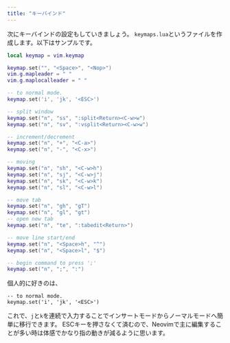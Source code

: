 ```yaml
---
title: "キーバインド"
---
```


次にキーバインドの設定もしていきましょう。
`keymaps.lua`というファイルを作成します。以下はサンプルです。

```lua:keymaps.lua
local keymap = vim.keymap

keymap.set("", "<Space>", "<Nop>")
vim.g.mapleader = " "
vim.g.maplocalleader = " "

-- to normal mode.
keymap.set('i', 'jk', '<ESC>')

-- split window
keymap.set("n", "ss", ":split<Return><C-w>w")
keymap.set("n", "sv", ":vsplit<Return><C-w>w")

-- increment/decrement
keymap.set("n", "+", "<C-a>")
keymap.set("n", "-", "<C-x>")

-- moving
keymap.set("n", "sh", "<C-w>h")
keymap.set("n", "sj", "<C-w>j")
keymap.set("n", "sk", "<C-w>k")
keymap.set("n", "sl", "<C-w>l")

-- move tab
keymap.set("n", "gh", "gT")
keymap.set("n", "gl", "gt")
-- open new tab
keymap.set("n", "te", ":tabedit<Return>")

-- move line start/end
keymap.set("n", "<Space>h", "^")
keymap.set("n", "<Space>l", "$")

-- begin command to press ';'
keymap.set("n", ";", ":")
```

個人的に好きのは、
```
-- to normal mode.
keymap.set('i', 'jk', '<ESC>')
```
これで、`j`と`k`を連続で入力することでインサートモードからノーマルモードへ簡単に移行できます。
ESCキーを押さなくて済むので、Neovimで主に編集することが多い時は体感でかなり指の動きが減るように思います。
